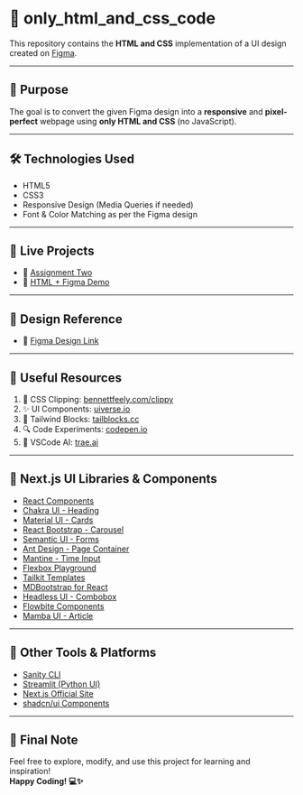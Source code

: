 # 🎨 only_html_and_css_code

This repository contains the **HTML and CSS** implementation of a UI design created on [Figma](https://www.figma.com/design/gaqVv6PO2KXkQCk5ibyw53/Assignment--Copy-?fuid=1136002004941987107).

---

## 🎯 Purpose

The goal is to convert the given Figma design into a **responsive** and **pixel-perfect** webpage using **only HTML and CSS** (no JavaScript).

---

## 🛠 Technologies Used

- HTML5  
- CSS3  
- Responsive Design (Media Queries if needed)  
- Font & Color Matching as per the Figma design

---

## 📁 Live Projects

- 🔗 [Assignment Two](https://assingment-two-sooty.vercel.app/)  
- 🔗 [HTML + Figma Demo](https://htmlfigma.vercel.app/)

---

## 📸 Design Reference

- 🎨 [Figma Design Link](https://www.figma.com/design/gaqVv6PO2KXkQCk5ibyw53/Assignment--Copy-?fuid=1136002004941987107)

---

## 🧰 Useful Resources

1. 🎨 CSS Clipping: [bennettfeely.com/clippy](https://bennettfeely.com/clippy/)  
2. ✨ UI Components: [uiverse.io](http://uiverse.io/)  
3. 🧩 Tailwind Blocks: [tailblocks.cc](https://tailblocks.cc/)  
4. 🔍 Code Experiments: [codepen.io](https://codepen.io/your-work)  
5. 🤖 VSCode AI: [trae.ai](https://www.trae.ai/?fbclid=IwY2xjawKJCMBleHRuA2FlbQIxMABicmlkETFwRzFqZDJuTEFMN08zYTQyAR4vjz3l92AZkB6PpO4cHXZm_RAu00gJsj2zTafCJL4fTcaYbnJoISVx6ctADQ_aem_b8Ej7xNq8t8m5ZrA1NAqaw)

---

## 🔧 Next.js UI Libraries & Components

- [React Components](https://reactcomponents.com/?type=components&sortBy=name)  
- [Chakra UI - Heading](https://chakra-ui.com/docs/components/heading)  
- [Material UI - Cards](https://mui.com/material-ui/react-card/)  
- [React Bootstrap - Carousel](https://react-bootstrap.netlify.app/docs/components/carousel)  
- [Semantic UI - Forms](https://semantic-ui.com/collections/form.html)  
- [Ant Design - Page Container](https://procomponents.ant.design/en-US/components/page-container#code-demo)  
- [Mantine - Time Input](https://mantine.dev/dates/time-input/)  
- [Flexbox Playground](https://flexboxlabs.netlify.app/)  
- [Tailkit Templates](https://tailkit.com/templates)  
- [MDBootstrap for React](https://mdbootstrap.com/docs/react/)  
- [Headless UI - Combobox](https://headlessui.com/react/combobox)  
- [Flowbite Components](https://flowbite.com/)  
- [Mamba UI - Article](https://mambaui.com/components/article)

---

## 🧠 Other Tools & Platforms

- [Sanity CLI](https://sanity.io/)  
- [Streamlit (Python UI)](https://streamlit.io/)  
- [Next.js Official Site](https://nextjs.org)  
- [shadcn/ui Components](https://ui.shadcn.com/)

---

## 🙌 Final Note

Feel free to explore, modify, and use this project for learning and inspiration!  
**Happy Coding! 💻✨**
